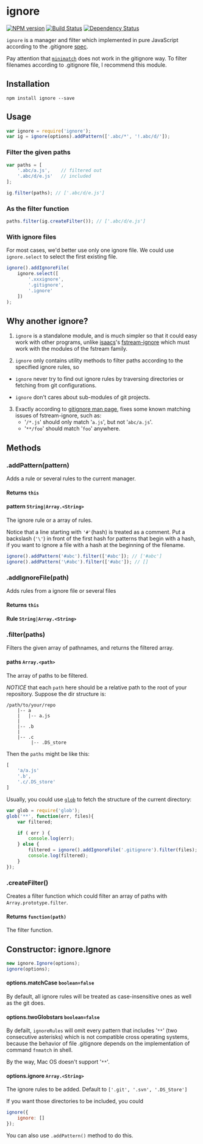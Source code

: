 # ignore

[![NPM version](https://badge.fury.io/js/ignore.png)](http://badge.fury.io/js/ignore)
[![Build Status](https://travis-ci.org/kaelzhang/node-ignore.png?branch=master)](https://travis-ci.org/kaelzhang/node-ignore)
[![Dependency Status](https://gemnasium.com/kaelzhang/node-ignore.png)](https://gemnasium.com/kaelzhang/node-ignore)

`ignore` is a manager and filter which implemented in pure JavaScript according to the .gitignore [spec](http://git-scm.com/docs/gitignore).

Pay attention that [`minimatch`](https://www.npmjs.org/package/minimatch) does not work in the gitignore way. To filter filenames according to .gitignore file, I recommend this module.

## Installation

	npm install ignore --save
	
## Usage

```js
var ignore = require('ignore');
var ig = ignore(options).addPattern(['.abc/*', '!.abc/d/']);
```

### Filter the given paths

```js
var paths = [
    '.abc/a.js',    // filtered out
    '.abc/d/e.js'   // included
];

ig.filter(paths); // ['.abc/d/e.js']
```

### As the filter function

```js
paths.filter(ig.createFilter()); // ['.abc/d/e.js']
```

### With ignore files

For most cases, we'd better use only one ignore file. We could use `ignore.select` to select the first existing file.

```js
ignore().addIgnoreFile(
	ignore.select([
		'.xxxignore',
		'.gitignore',
		'.ignore'
	])
);
```

## Why another ignore?

1. `ignore` is a standalone module, and is much simpler so that it could easy work with other programs, unlike [isaacs](https://npmjs.org/~isaacs)'s [fstream-ignore](https://npmjs.org/package/fstream-ignore) which must work with the modules of the fstream family.

2. `ignore` only contains utility methods to filter paths according to the specified ignore rules, so

- `ignore` never try to find out ignore rules by traversing directories or fetching from git configurations.

- `ignore` don't cares about sub-modules of git projects.

3. Exactly according to [gitignore man page](http://git-scm.com/docs/gitignore), fixes some known matching issues of fstream-ignore, such as:
	- '`/*.js`' should only match '`a.js`', but not '`abc/a.js`'.
	- '`**/foo`' should match '`foo`' anywhere.



## Methods

### .addPattern(pattern)

Adds a rule or several rules to the current manager.

#### Returns `this`

#### pattern `String|Array.<String>`

The ignore rule or a array of rules.

Notice that a line starting with `'#'`(hash) is treated as a comment. Put a backslash (`'\'`) in front of the first hash for patterns that begin with a hash, if you want to ignore a file with a hash at the beginning of the filename.

```js
ignore().addPattern('#abc').filter(['#abc']); // ['#abc']
ignore().addPattern('\#abc').filter(['#abc']); // []
```


### .addIgnoreFile(path)

Adds rules from a ignore file or several files 

#### Returns `this`

#### Rule `String|Array.<String>`


### .filter(paths)

Filters the given array of pathnames, and returns the filtered array.

#### paths `Array.<path>`

The array of paths to be filtered.

*NOTICE* that each `path` here should be a relative path to the root of your repository. Suppose the dir structure is:

```
/path/to/your/repo
    |-- a
    |   |-- a.js
    |
    |-- .b
    |
    |-- .c
         |-- .DS_store 
```

Then the `paths` might be like this:

```js
[
    'a/a.js'
    '.b',
    '.c/.DS_store'
]
```

Usually, you could use [`glob`](http://npmjs.org/package/glob) to fetch the structure of the current directory:

```js
var glob = require('glob');
glob('**', function(err, files){
    var filtered;

    if ( err ) {
        console.log(err);
    } else {
        filtered = ignore().addIgnoreFile('.gitignore').filter(files);
        console.log(filtered);
    }
});
```

### .createFilter()

Creates a filter function which could filter an array of paths with `Array.prototype.filter`.

#### Returns `function(path)`

The filter function.


## Constructor: ignore.Ignore

```js
new ignore.Ignore(options);
ignore(options);
```

#### options.matchCase `boolean=false`

By default, all ignore rules will be treated as case-insensitive ones as well as the git does. 

#### options.twoGlobstars `boolean=false`

By defailt, `ignoreRules` will omit every pattern that includes '`**`' (two consecutive asterisks) which is not compatible cross operating systems, because the behavior of file .gitignore depends on the implementation of command `fnmatch` in shell.

By the way, Mac OS doesn't support '`**`'.

#### options.ignore `Array.<String>`

The ignore rules to be added. Default to `['.git', '.svn', '.DS_Store']`

If you want those directories to be included, you could

```js
ignore({
	ignore: []
});
```

You can also use `.addPattern()` method to do this.

